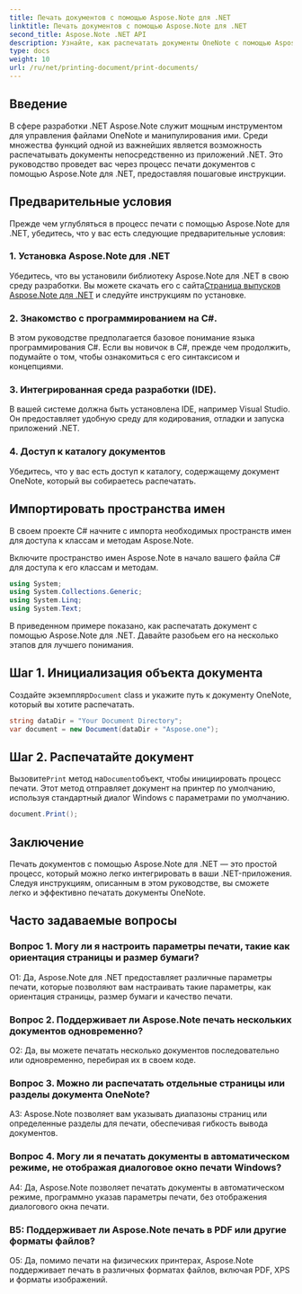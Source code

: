 ```yaml
---
title: Печать документов с помощью Aspose.Note для .NET
linktitle: Печать документов с помощью Aspose.Note для .NET
second_title: Aspose.Note .NET API
description: Узнайте, как распечатать документы OneNote с помощью Aspose.Note для .NET. Пошаговое руководство по плавной интеграции в ваши приложения .NET.
type: docs
weight: 10
url: /ru/net/printing-document/print-documents/
---
```

## Введение

В сфере разработки .NET Aspose.Note служит мощным инструментом для управления файлами OneNote и манипулирования ими. Среди множества функций одной из важнейших является возможность распечатывать документы непосредственно из приложений .NET. Это руководство проведет вас через процесс печати документов с помощью Aspose.Note для .NET, предоставляя пошаговые инструкции.

## Предварительные условия

Прежде чем углубляться в процесс печати с помощью Aspose.Note для .NET, убедитесь, что у вас есть следующие предварительные условия:

### 1. Установка Aspose.Note для .NET

 Убедитесь, что вы установили библиотеку Aspose.Note для .NET в свою среду разработки. Вы можете скачать его с сайта[Страница выпусков Aspose.Note для .NET](https://releases.aspose.com/note/net/) и следуйте инструкциям по установке.

### 2. Знакомство с программированием на C#.

В этом руководстве предполагается базовое понимание языка программирования C#. Если вы новичок в C#, прежде чем продолжить, подумайте о том, чтобы ознакомиться с его синтаксисом и концепциями.

### 3. Интегрированная среда разработки (IDE).

В вашей системе должна быть установлена IDE, например Visual Studio. Он предоставляет удобную среду для кодирования, отладки и запуска приложений .NET.

### 4. Доступ к каталогу документов

Убедитесь, что у вас есть доступ к каталогу, содержащему документ OneNote, который вы собираетесь распечатать.

## Импортировать пространства имен

В своем проекте C# начните с импорта необходимых пространств имен для доступа к классам и методам Aspose.Note.

Включите пространство имен Aspose.Note в начало вашего файла C# для доступа к его классам и методам.

```csharp
using System;
using System.Collections.Generic;
using System.Linq;
using System.Text;
```

В приведенном примере показано, как распечатать документ с помощью Aspose.Note для .NET. Давайте разобьем его на несколько этапов для лучшего понимания.

## Шаг 1. Инициализация объекта документа

 Создайте экземпляр`Document` class и укажите путь к документу OneNote, который вы хотите распечатать.

```csharp
string dataDir = "Your Document Directory";
var document = new Document(dataDir + "Aspose.one");
```

## Шаг 2. Распечатайте документ

 Вызовите`Print` метод на`Document`объект, чтобы инициировать процесс печати. Этот метод отправляет документ на принтер по умолчанию, используя стандартный диалог Windows с параметрами по умолчанию.

```csharp
document.Print();
```

## Заключение

Печать документов с помощью Aspose.Note для .NET — это простой процесс, который можно легко интегрировать в ваши .NET-приложения. Следуя инструкциям, описанным в этом руководстве, вы сможете легко и эффективно печатать документы OneNote.

## Часто задаваемые вопросы

### Вопрос 1. Могу ли я настроить параметры печати, такие как ориентация страницы и размер бумаги?

О1: Да, Aspose.Note для .NET предоставляет различные параметры печати, которые позволяют вам настраивать такие параметры, как ориентация страницы, размер бумаги и качество печати.

### Вопрос 2. Поддерживает ли Aspose.Note печать нескольких документов одновременно?

О2: Да, вы можете печатать несколько документов последовательно или одновременно, перебирая их в своем коде.

### Вопрос 3. Можно ли распечатать отдельные страницы или разделы документа OneNote?

A3: Aspose.Note позволяет вам указывать диапазоны страниц или определенные разделы для печати, обеспечивая гибкость вывода документов.

### Вопрос 4. Могу ли я печатать документы в автоматическом режиме, не отображая диалоговое окно печати Windows?

A4: Да, Aspose.Note позволяет печатать документы в автоматическом режиме, программно указав параметры печати, без отображения диалогового окна печати.

### В5: Поддерживает ли Aspose.Note печать в PDF или другие форматы файлов?

О5: Да, помимо печати на физических принтерах, Aspose.Note поддерживает печать в различных форматах файлов, включая PDF, XPS и форматы изображений.